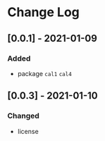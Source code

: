 # Change Log


## [0.0.1] - 2021-01-09
### Added
- package `cal1` `cal4`

## [0.0.3] - 2021-01-10
### Changed
- license

